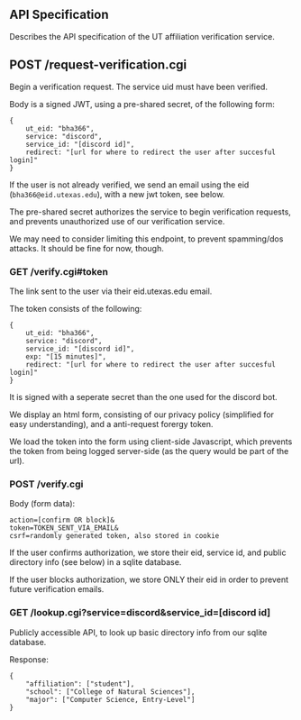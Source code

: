 ## API Specification

Describes the API specification of the UT affiliation verification service.

## POST /request-verification.cgi

Begin a verification request. The service uid must have been verified.

Body is a signed JWT, using a pre-shared secret, of the following form:

```
{
    ut_eid: "bha366",
    service: "discord",
    service_id: "[discord id]",
    redirect: "[url for where to redirect the user after succesful login]"
}
```

If the user is not already verified, we send an email using the eid (`bha366@eid.utexas.edu`), with a new jwt token, see below. 

The pre-shared secret authorizes the service to begin verification requests, and prevents unauthorized use of our verification service.

We may need to consider limiting this endpoint, to prevent spamming/dos attacks. It should be fine for now, though.

### GET /verify.cgi#token

The link sent to the user via their eid.utexas.edu email.

The token consists of the following:

```
{
    ut_eid: "bha366",
    service: "discord",
    service_id: "[discord id]",
    exp: "[15 minutes]",
    redirect: "[url for where to redirect the user after succesful login]"
}
```

It is signed with a seperate secret than the one used for the discord bot.

We display an html form, consisting of our privacy policy (simplified for easy understanding), and a anti-request forergy token.

We load the token into the form using client-side Javascript, which prevents the token from being logged server-side (as the query would be part of the url).

### POST /verify.cgi

Body (form data):

```
action=[confirm OR block]&
token=TOKEN_SENT_VIA_EMAIL&
csrf=randomly generated token, also stored in cookie
```

If the user confirms authorization, we store their eid, service id, and public directory info (see below) in a sqlite database.

If the user blocks authorization, we store ONLY their eid in order to prevent future verification emails.

### GET /lookup.cgi?service=discord&service_id=[discord id]

Publicly accessible API, to look up basic directory info from our sqlite database.

Response: 

```
{
    "affiliation": ["student"],
    "school": ["College of Natural Sciences"],
    "major": ["Computer Science, Entry-Level"]
}
```

